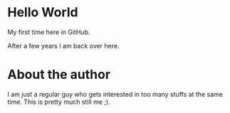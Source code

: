 # Hello World
My first time here in GitHub.

After a few years I am back over here.

# About the author
I am just a regular guy who gets interested in too many stuffs at the same time.
This is pretty much still me ;).
